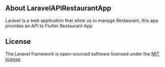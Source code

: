 

## About LaravelAPIRestaurantApp

Laravel is a web application that allow us to manage Restaurant, this app provides an API to Flutter Restaurant App



## License

The Laravel framework is open-sourced software licensed under the [MIT license](https://opensource.org/licenses/MIT).
